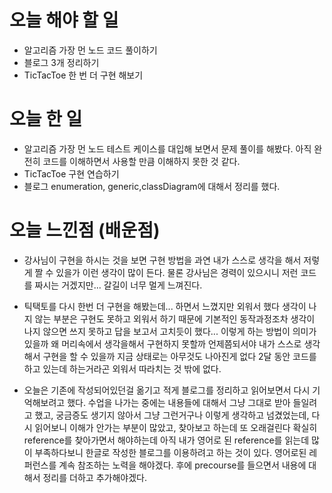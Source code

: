 # 오늘 해야 할 일
* 알고리즘 가장 먼 노드 코드 풀이하기 
* 블로그 3개 정리하기
* TicTacToe 한 번 더 구현 해보기

# 오늘 한 일
* 알고리즘 가장 먼 노드 테스트 케이스를 대입해 보면서 문제 풀이를 해봤다. 아직 완전히 코드를 이해하면서 사용할 만큼 이해하지 못한 것 같다.
* TicTacToe 구현 연습하기
* 블로그 enumeration, generic,classDiagram에 대해서 정리를 했다.

# 오늘 느낀점 (배운점)
* 강사님이 구현을 하시는 것을 보면 구현 방법을 과연 내가 스스로 생각을 해서 저렇게 짤 수 있을가 이런 생각이 많이 든다.
물론 강사님은 경력이 있으시니 저런 코드를 짜시는 거겠지만... 갈길이 너무 멀게 느껴진다.

* 틱택토를 다시 한번 더 구현을 해봤는데... 하면서 느꼈지만 외워서 했다 생각이 나지 않는 부분은 구현도 못하고
외워서 하기 때문에 기본적인 동작과정조차 생각이 나지 않으면 쓰지 못하고 답을 보고서 고치듯이 했다... 이렇게 하는 방법이
의미가 있을까 왜 머리속에서 생각을해서 구현하지 못할까 언제쯤되서야 내가 스스로 생각해서 구현을 할 수 있을까
지금 상태로는 아무것도 나아진게 없다 2달 동안 코드를하고 있는데 하는거라곤 외워서 따라치는 것 밖에 없다.

* 오늘은 기존에 작성되어있던걸 옮기고 적게 블로그를 정리하고 읽어보면서 다시 기억해보려고 했다. 수업을 나가는 중에는 내용들에 대해서 그냥 그대로 받아 들일려고
했고, 궁금증도 생기지 않아서 그냥 그런거구나 이렇게 생각하고 넘겼었는데, 다시 읽어보니 이해가 안가는 부분이 많았고, 찾아보고 하는데 또 오래걸린다
확실히 reference를 찾아가면서 해야하는데 아직 내가 영어로 된 reference를 읽는데 많이 부족하다보니 한글로 작성한 블로그를 이용하려고
하는 것이 있다. 영어로된 레퍼런스를 계속 참조하는 노력을 해야겠다.
후에 precourse를 들으면서 내용에 대해서 정리를 더하고 추가해야겠다.